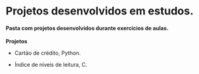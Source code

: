 # Projetos desenvolvidos em estudos.

#### Pasta com projetos desenvolvidos durante exercícios de aulas.

**Projetos**

* Cartão de crédito, Python.

* Índice de níveis de leitura, C.

  

